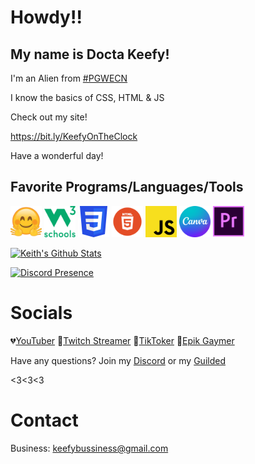 
# Howdy!!

## My name is Docta Keefy!

I'm an Alien from <a href="https://bit.ly/PGWECN">#PGWECN</a>

I know the basics of CSS, HTML & JS

Check out my site!

https://bit.ly/KeefyOnTheClock

Have a wonderful day!


## Favorite Programs/Languages/Tools

<a href="https://huggingface.co"><img src="https://github.com/KeithKhaotic/KeithKhaotic/blob/images/image_2022-06-18_182131235.png?raw=true"
width="50"
height="50"></a>
<a href="https://www.w3schools.com"><img src="https://github.com/KeithKhaotic/KeithKhaotic/blob/images/image_2022-06-18_182251196.png?raw=true"
width="50"
height="50"></a>
<a href="https://www.w3schools.com/css/default.asp"><img src="https://github.com/KeithKhaotic/KeithKhaotic/blob/images/image_2022-06-18_182301764.png?raw=true"
width="50"
height="50"></a>
<a href="https://www.w3schools.com/html/default.asp"><img src="https://github.com/KeithKhaotic/KeithKhaotic/blob/images/image_2022-06-18_182313277.png?raw=true"
width="50"
height="50"></a>
<a href="https://www.w3schools.com/js/default.asp"><img src="https://github.com/KeithKhaotic/KeithKhaotic/blob/images/image_2022-06-18_182337463.png?raw=true"
width="50"
height="50"></a>
<a href="https://canva.com"><img src="https://github.com/KeithKhaotic/KeithKhaotic/blob/images/image_2022-06-18_182439526.png?raw=true"
width="50"
height="50"></a>
<a href="https://www.adobe.com/products/premiere/campaign/pricing.html?sdid=KKQOM&mv=search&ef_id=CjwKCAjwwdWVBhA4EiwAjcYJEEYhV92xsemihCXM9w6OFPNJzmRkmf7_DhHJ3oxs1D3qU7jo-3KSrBoChcgQAvD_BwE:G:s&s_kwcid=AL!3085!3!383822106390!e!!g!!premiere%20pro!1712852043!83993219728&gclid=CjwKCAjwwdWVBhA4EiwAjcYJEEYhV92xsemihCXM9w6OFPNJzmRkmf7_DhHJ3oxs1D3qU7jo-3KSrBoChcgQAvD_BwE"><img src="https://github.com/KeithKhaotic/KeithKhaotic/blob/images/image_2022-06-18_182452278.png?raw=true"
width="50"
height="50"></a>



[![Keith's Github Stats](https://github-readme-stats.vercel.app/api?username=KeithKhaotic&theme=synthwave&show_icons=true)](https://keithkhaotic.github.io)

[![Discord Presence](https://lanyard.cnrad.dev/api/826976100307304479)](https://discord.com/users/826976100307304479)




# Socials


💔[YouTuber](https://bit.ly/2VXMxzH)
💜[Twitch Streamer](https://twitch.tv/pgwecn)
🖤[TikToker](https://www.tiktok.com/@keefykliped?lang=en)
💖[Epik Gaymer](https://www.rankone.global/keefy)

Have any questions? Join my [Discord](https://dsc.gg/giraffe) or my [Guilded](https://guilded.gg/pgwecn)

<3<3<3

# Contact

Business: keefybussiness@gmail.com


<!---
KeithKhaotic/KeithKhaotic is a ✨ special ✨ repository because its `README.md` (this file) appears on your GitHub profile.
You can click the Preview link to take a look at your changes.
--->
